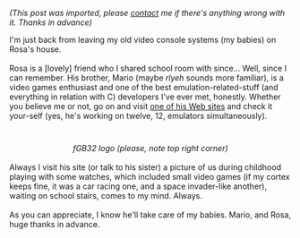 *(This post was imported, please [contact](/#/contact) me if there's anything wrong with it. Thanks in advance)*

I'm just back from leaving my old video console systems (my babies) on Rosa's house.<br /><br />Rosa is a [lovely] friend who I shared school room with since... Well, since I can remember. His brother, Mario (maybe <span style="font-style: italic;">rlyeh</span> sounds more familiar), is a video games enthusiast and one of the best emulation-related-stuff (and everything in relation with C) developers I've ever met, honestly. Whether you believe me or not, go on and visit <a href="http://www.retrodev.info/">one of his Web sites</a> and check it your-self (yes, he's working on twelve, 12, emulators simultaneously).<br /><br /><div style="text-align: center;"><a onblur="try {parent.deselectBloggerImageGracefully();} catch(e) {}" href="http://bp3.blogger.com/_z2FqY6j3nZs/R3vcEJ82b_I/AAAAAAAAA5g/phag0E44-D0/s1600-h/fGB32screen.png"><img style="margin: 0px auto 10px; display: block; text-align: center; cursor: pointer;" src="http://bp3.blogger.com/_z2FqY6j3nZs/R3vcEJ82b_I/AAAAAAAAA5g/phag0E44-D0/s400/fGB32screen.png" alt="" id="BLOGGER_PHOTO_ID_5150952562777026546" border="0" /></a><span style="font-style: italic;">fGB32 logo (please, note top right corner)</span><br /></div><br />Always I visit his site (or talk to his sister) a picture of us during childhood playing with some watches, which included small video games (if my cortex keeps fine, it was a car racing one, and a space invader-like another), waiting on school stairs, comes to my mind. Always.<br /><br />As you can appreciate, I know he'll take care of my babies. Mario, and Rosa, huge thanks in advance.